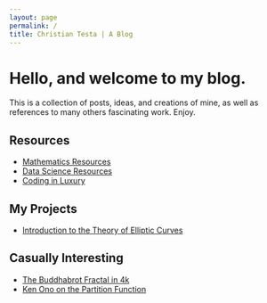 ```yaml
---
layout: page
permalink: /
title: Christian Testa | A Blog
---
```


# Hello, and welcome to my blog.

This is a collection of posts, ideas, and creations of mine, as well as
references to many others fascinating work. Enjoy.

## Resources
- [Mathematics Resources](http://ctesta.com/articles/2017-03/Math-Resources)
- [Data Science Resources](http://ctesta.com/articles/2017-03/Data-Science-Resources)
- [Coding in Luxury](http://ctesta.com/articles/2017-03/Coding-in-Luxury)

## My Projects 
- [Introduction to the Theory of Elliptic Curves](http://ctesta.com/articles/2017-03/Introduction-to-Elliptic-Curves)

## Casually Interesting
- [The Buddhabrot Fractal in 4k](http://ctesta.com/articles/2017-03/Buddhabrot.html)
- [Ken Ono on the Partition Function](https://www.youtube.com/watch?v=aj4FozCSg8g)
